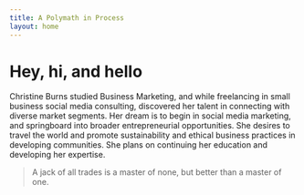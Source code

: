 ```yaml
---
title: A Polymath in Process
layout: home
---
```

<h1> Hey, hi, and hello </h1>
<div class="container is-fluid">
  <div class="notification">
    Christine Burns studied Business Marketing, and while freelancing in small business social media consulting, discovered her talent in connecting with diverse market segments. Her dream is to begin in social media marketing, and springboard into broader entrepreneurial opportunities. She desires to travel the world and promote sustainability and ethical business practices in developing communities. She plans on continuing her education and developing her expertise.

  </div>
</div>

<blockquote> A jack of all trades is a master of none, but better than a master of one. </blockquote>

